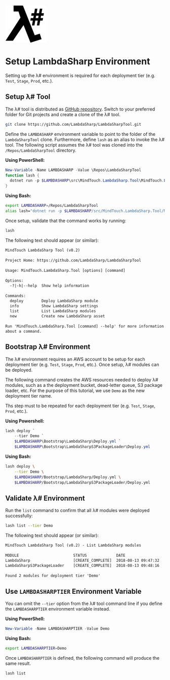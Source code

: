 ![λ#](../Docs/LambdaSharp_v2_small.png)

# Setup LambdaSharp Environment

Setting up the λ# environment is required for each deployment tier (e.g. `Test`, `Stage`, `Prod`, etc.).

## Setup λ# Tool

The λ# tool is distributed as [GitHub repository](https://github.com/LambdaSharp/LambdaSharpTool). Switch to your preferred folder for Git projects and create a clone of the λ# tool.

```bash
git clone https://github.com/LambdaSharp/LambdaSharpTool.git
```

Define the `LAMBDASHARP` environment variable to point to the folder of the `LambdaSharpTool` clone. Furthermore, define `lash` as an alias to invoke the λ# tool. The following script assumes the λ# tool was cloned into the `/Repos/LambdaSharpTool` directory.

__Using PowerShell:__
```powershell
New-Variable -Name LAMBDASHARP -Value \Repos\LambdaSharpTool
function lash {
  dotnet run -p $LAMBDASHARP\src\MindTouch.LambdaSharp.Tool\MindTouch.LambdaSharp.Tool.csproj --
}
```

__Using Bash:__
```bash
export LAMBDASHARP=/Repos/LambdaSharpTool
alias lash="dotnet run -p $LAMBDASHARP/src/MindTouch.LambdaSharp.Tool/MindTouch.LambdaSharp.Tool.csproj --"
```

Once setup, validate that the command works by running:
```bash
lash
```

The following text should appear (or similar):
```
MindTouch LambdaSharp Tool (v0.2)

Project Home: https://github.com/LambdaSharp/LambdaSharpTool

Usage: MindTouch.LambdaSharp.Tool [options] [command]

Options:
  -?|-h|--help  Show help information

Commands:
  deploy        Deploy LambdaSharp module
  info          Show LambdaSharp settings
  list          List LambdaSharp modules
  new           Create new LambdaSharp asset

Run 'MindTouch.LambdaSharp.Tool [command] --help' for more information about a command.
```

## Bootstrap λ# Environment

The λ# environment requires an AWS account to be setup for each deployment tier (e.g. `Test`, `Stage`, `Prod`, etc.). Once setup, λ# modules can be deployed.

The following command creates the AWS resources needed to deploy λ# modules, such as a the deployment bucket, dead-letter queue, S3 package loader, etc. For the purpose of this tutorial, we use `Demo` as the new deployment tier name.

Ths step must to be repeated for each deployment tier (e.g. `Test`, `Stage`, `Prod`, etc.).

__Using Powershell:__
```powershell
lash deploy `
    --tier Demo `
    $LAMBDASHARP\Bootstrap\LambdaSharp\Deploy.yml `
    $LAMBDASHARP\Bootstrap\LambdaSharpS3PackageLoader\Deploy.yml
```

__Using Bash:__
```bash
lash deploy \
    --tier Demo \
    $LAMBDASHARP/Bootstrap/LambdaSharp/Deploy.yml \
    $LAMBDASHARP/Bootstrap/LambdaSharpS3PackageLoader/Deploy.yml
```

## Validate λ# Environment

Run the `list` command to confirm that all λ# modules were deployed successfully:

```bash
lash list --tier Demo
```

The following text should appear (or similar):
```
MindTouch LambdaSharp Tool (v0.2) - List LambdaSharp modules

MODULE                        STATUS             DATE
LambdaSharp                   [CREATE_COMPLETE]  2018-08-13 09:47:32
LambdaSharpS3PackageLoader    [CREATE_COMPLETE]  2018-08-13 09:48:16

Found 2 modules for deployment tier 'Demo'
```
## Use `LAMBDASHARPTIER` Environment Variable

You can omit the `--tier` option from the λ# tool command line if you define the `LAMBDASHARPTIER` environment variable instead.

__Using PowerShell:__
```powershell
New-Variable -Name LAMBDASHARPTIER -Value Demo
```

__Using Bash:__
```bash
export LAMBDASHARPTIER=Demo
```

Once `LAMBDASHARPTIER` is defined, the following command will produce the same result.
```bash
lash list
```
